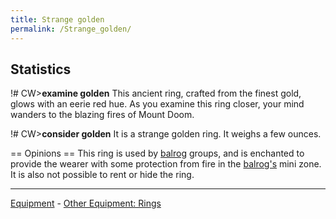 ```yaml
---
title: Strange golden
permalink: /Strange_golden/
---
```


## Statistics

!# CW\>**examine golden**
This ancient ring, crafted from the finest gold, glows with an eerie red
hue.
As you examine this ring closer, your mind wanders to the blazing fires
of
Mount Doom.

!# CW\>**consider golden**
It is a strange golden ring.
It weighs a few ounces.

== Opinions == This ring is used by [balrog](The_balrog "wikilink")
groups, and is enchanted to provide the wearer with some protection from
fire in the [balrog's](The_balrog "wikilink") mini zone. It is also not
possible to rent or hide the ring.


------------------------------------------------------------------------

[Equipment](Equipment "wikilink") - [Other Equipment:
Rings](Ring "wikilink")